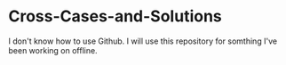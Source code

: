 # Cross-Cases-and-Solutions
I don't know how to use Github.
I will use this repository for somthing I've been working on offline.
